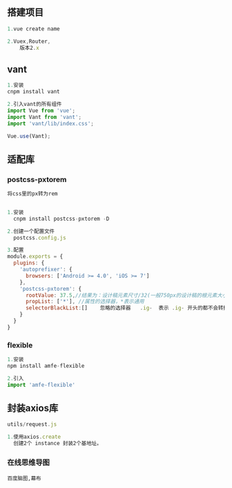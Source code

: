 ## 搭建项目

```js
1.vue create name

2.Vuex,Router,
    版本2.x
```



## vant

```js
1.安装
cnpm install vant

2.引入vant的所有组件
import Vue from 'vue';
import Vant from 'vant';
import 'vant/lib/index.css';

Vue.use(Vant);

```



## 适配库

### postcss-pxtorem

```js
将css里的px转为rem


1.安装
  cnpm install postcss-pxtorem -D

2.创建一个配置文件
  postcss.config.js

3.配置
module.exports = {
  plugins: {
    'autoprefixer': {
      browsers: ['Android >= 4.0', 'iOS >= 7']
    },
    'postcss-pxtorem': {
      rootValue: 37.5,//结果为：设计稿元素尺寸/32(一般750px的设计稿的根元素大小设置32)，比如元素宽320px,最终页面会换算成 10rem
      propList: ['*'], //属性的选择器，*表示通用
      selectorBlackList:[]    忽略的选择器   .ig-  表示 .ig- 开头的都不会转换
    }
  }
}
```

### flexible

```js
1.安装
npm install amfe-flexible

2.引入
import 'amfe-flexible'
```

## 封装axios库

```js
utils/request.js

1.使用axios.create
  创建2个 instance 封装2个基地址。
```

### 在线思维导图

```
百度脑图,幕布
```

